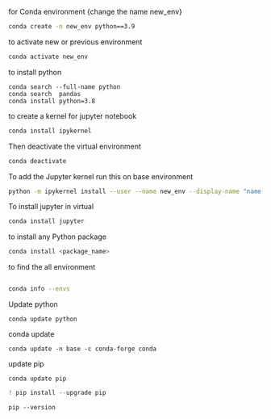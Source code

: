 for Conda environment {change the name new_env}
```bash
conda create -n new_env python==3.9
```

to activate new or previous environment
```bash
conda activate new_env
```
to install python
```shell
conda search --full-name python
conda search  pandas
conda install python=3.8
```

to create a kernel for jupyter notebook

```bash
conda install ipykernel
```

Then deactivate the virtual environment
```bash
conda deactivate
```
To add the Jupyter kernel run this on base environment
```bash
python -m ipykernel install --user --name new_env --display-name "name-change this"
```
To install jupyter in virtual
```bash
conda install jupyter
```
to install any Python package
```bash
conda install <package_name>
```

to find the all environment
```bash

conda info --envs
```

Update python
``` shell
conda update python
```

conda update
``` shell
conda update -n base -c conda-forge conda
```

update pip

```shell
conda update pip
```

```python
! pip install --upgrade pip
```

```shell
pip --version
```